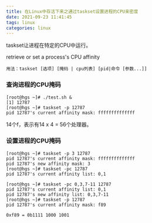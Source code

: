 ```yaml
---
title: 在Linux中存活下来之通过taskset设置进程的CPU亲密度
date: 2021-09-23 11:41:45
tags: linux
categories: linux
---
```


taskset让进程在特定的CPU中运行。

<!--more-->

retrieve or set a process's CPU affinity

```shell
用法：taskset [选项] [掩码 | cpu列表] [pid|命令 [参数...]]
```

### 查询进程的CPU掩码

```shell
[root@hgs ~]# ./test.sh &
[1] 12787
[root@hgs ~]# taskset -p 12787
pid 12787's current affinity mask: ffffffffffffff
```

14个f，表示有14 x 4 = 56个处理器。

### 设置进程的CPU掩码

```shell
[root@hgs ~]# taskset -p 3 12787
pid 12787's current affinity mask: ffffffffffffff
pid 12787's new affinity mask: 3
[root@hgs ~]# taskset -pc 12787
pid 12787's current affinity list: 0,1
```



```shell
[root@hgs ~]# taskset -pc 0,3,7-11 12787
pid 12787's current affinity list: 0,1
pid 12787's new affinity list: 0,3,7-11
[root@hgs ~]# taskset -p 12787
pid 12787's current affinity mask: f89
```



```shell
0xf89 = 0b1111 1000 1001
```

